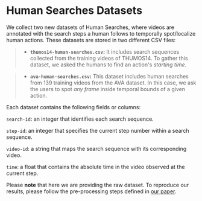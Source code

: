 # Human Searches Datasets
We collect two new datasets of Human Searches, where videos are annotated with the search steps a human follows to temporally spot/localize human actions. These datasets are stored in two different CSV files:

>- **`thumos14-human-searches.csv`:** It includes search sequences collected from the training videos of THUMOS14. To gather this dataset, we asked the humans to find an action's *starting time.*

>- **`ava-human-searches.csv`:** This dataset includes human searches from 139 training videos from the AVA dataset. In this case, we ask the users to spot *any frame* inside temporal bounds of a given action.

Each dataset contains the following fields or columns:

`search-id`: an integer that identifies each search sequence.

`step-id`: an integer that specifies the current step number within a search sequence.

`video-id`: a string that maps the search sequence with its corresponding video.

`time`: a float that contains the absolute time in the video observed at the current step.


Please **note** that here we are providing the raw dataset. To reproduce our results, please follow the pre-processing steps defined in [our paper](http://openaccess.thecvf.com/content_ECCV_2018/papers/Humam_Alwassel_Action_Search_Spotting_ECCV_2018_paper.pdf).
